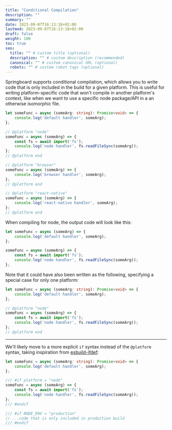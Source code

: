 ```yaml
---
title: "Conditional Compilation"
description: ""
summary: ""
date: 2023-09-07T16:13:18+02:00
lastmod: 2023-09-07T16:13:18+02:00
draft: false
weight: 100
toc: true
seo:
  title: "" # custom title (optional)
  description: "" # custom description (recommended)
  canonical: "" # custom canonical URL (optional)
  robots: "" # custom robot tags (optional)
---
```


Springboard supports conditional compilation, which allows you to write code that is only included in the build for a given platform. This is useful for writing platform-specific code that won't compile in another platform's context, like when we want to use a specific node package/API in a an otherwise isomorphic file.

```ts
let someFunc = async (someArg: string): Promise<void> => {
    console.log('default handler', someArg);
};

// @platform "node"
someFunc = async (someArg) => {
    const fs = await import('fs');
    console.log('node handler', fs.readFileSync(someArg));
};
// @platform end

// @platform "browser"
someFunc = async (someArg) => {
    console.log('browser handler', someArg);
};
// @platform end

// @platform "react-native"
someFunc = async (someArg) => {
    console.log('react-native handler', someArg);
};
// @platform end
```

When compiling for node, the output code will look like this:

```ts
let someFunc = async (someArg) => {
    console.log('default handler', someArg);
};

someFunc = async (someArg) => {
    const fs = await import('fs');
    console.log('node handler', fs.readFileSync(someArg));
};
```

Note that it could have also been written as the following, specifying a special case for only one platform:

```ts
let someFunc = async (someArg: string): Promise<void> => {
    console.log('default handler', someArg);
};

// @platform "node"
someFunc = async (someArg) => {
    const fs = await import('fs');
    console.log('node handler', fs.readFileSync(someArg));
};
// @platform end
```

---

We'll likely move to a more explicit `if` syntax instead of the `@platform` syntax, taking inspiration from [esbuild-ifdef](https://github.com/zziger/esbuild-ifdef):

```ts
let someFunc = async (someArg: string): Promise<void> => {
    console.log('default handler', someArg);
};

/// #if platform = "node"
someFunc = async (someArg) => {
    const fs = await import('fs');
    console.log('node handler', fs.readFileSync(someArg));
};
/// #endif

/// #if NODE_ENV = "production"
// ...code that is only included in production build
/// #endif
```
